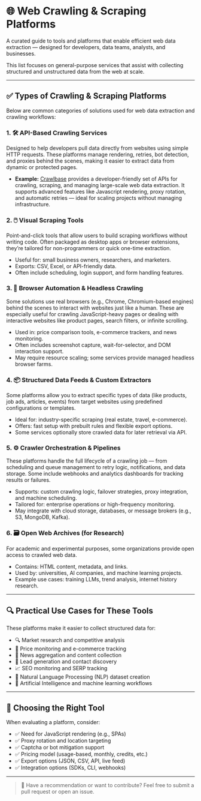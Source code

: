 # 🌐 Web Crawling & Scraping Platforms

A curated guide to tools and platforms that enable efficient web data extraction — designed for developers, data teams, analysts, and businesses.

This list focuses on general-purpose services that assist with collecting structured and unstructured data from the web at scale.

---

## ✅ Types of Crawling & Scraping Platforms

Below are common categories of solutions used for web data extraction and crawling workflows:

### 1. 🛠️ API-Based Crawling Services

Designed to help developers pull data directly from websites using simple HTTP requests. These platforms manage rendering, retries, bot detection, and proxies behind the scenes, making it easier to extract data from dynamic or protected pages.

- **Example:** [Crawlbase](https://crawlbase.com) provides a developer-friendly set of APIs for crawling, scraping, and managing large-scale web data extraction. It supports advanced features like Javascript rendering, proxy rotation, and automatic retries — ideal for scaling projects without managing infrastructure.

### 2. 🖱️ Visual Scraping Tools

Point-and-click tools that allow users to build scraping workflows without writing code. Often packaged as desktop apps or browser extensions, they’re tailored for non-programmers or quick one-time extraction.

- Useful for: small business owners, researchers, and marketers.
- Exports: CSV, Excel, or API-friendly data.
- Often include scheduling, login support, and form handling features.

### 3. 🧠 Browser Automation & Headless Crawling

Some solutions use real browsers (e.g., Chrome, Chromium-based engines) behind the scenes to interact with websites just like a human. These are especially useful for crawling JavaScript-heavy pages or dealing with interactive websites like product pages, search filters, or infinite scrolling.

- Used in: price comparison tools, e-commerce trackers, and news monitoring.
- Often includes screenshot capture, wait-for-selector, and DOM interaction support.
- May require resource scaling; some services provide managed headless browser farms.

### 4. 📦 Structured Data Feeds & Custom Extractors

Some platforms allow you to extract specific types of data (like products, job ads, articles, events) from target websites using predefined configurations or templates.

- Ideal for: industry-specific scraping (real estate, travel, e-commerce).
- Offers: fast setup with prebuilt rules and flexible export options.
- Some services optionally store crawled data for later retrieval via API.

### 5. ⚙️ Crawler Orchestration & Pipelines

These platforms handle the full lifecycle of a crawling job — from scheduling and queue management to retry logic, notifications, and data storage. Some include webhooks and analytics dashboards for tracking results or failures.

- Supports: custom crawling logic, failover strategies, proxy integration, and machine scheduling.
- Tailored for: enterprise operations or high-frequency monitoring.
- May integrate with cloud storage, databases, or message brokers (e.g., S3, MongoDB, Kafka).

### 6. 🗃️ Open Web Archives (for Research)

For academic and experimental purposes, some organizations provide open access to crawled web data.

- Contains: HTML content, metadata, and links.
- Used by: universities, AI companies, and machine learning projects.
- Example use cases: training LLMs, trend analysis, internet history research.

---

## 🔍 Practical Use Cases for These Tools

These platforms make it easier to collect structured data for:

- 🔍 Market research and competitive analysis
- 🛒 Price monitoring and e-commerce tracking
- 📰 News aggregation and content collection
- 🎯 Lead generation and contact discovery
- 📈 SEO monitoring and SERP tracking
- 🧠 Natural Language Processing (NLP) dataset creation
- 🧪 Artificial Intelligence and machine learning workflows

---

## 🧩 Choosing the Right Tool

When evaluating a platform, consider:

- ✅ Need for JavaScript rendering (e.g., SPAs)
- ✅ Proxy rotation and location targeting
- ✅ Captcha or bot mitigation support
- ✅ Pricing model (usage-based, monthly, credits, etc.)
- ✅ Export options (JSON, CSV, API, live feed)
- ✅ Integration options (SDKs, CLI, webhooks)

---

> 💬 Have a recommendation or want to contribute? Feel free to submit a pull request or open an issue.
